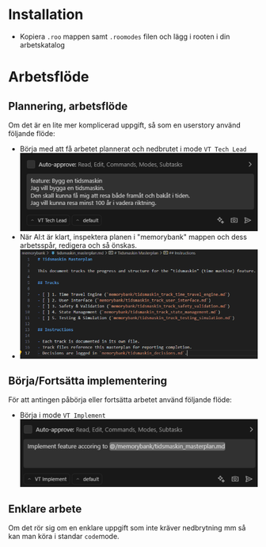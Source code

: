 
# Installation
- Kopiera `.roo` mappen samt `.roomodes` filen och lägg i rooten i din arbetskatalog

# Arbetsflöde
## Plannering, arbetsflöde
Om det är en lite mer komplicerad uppgift, så som en userstory använd följande flöde:
- Börja med att få arbetet plannerat och nedbrutet i mode `VT Tech Lead`<br>
![VT Tech Lead](readme_images\1_tl_mode.png)
- När AI:t är klart, inspektera planen i "memorybank" mappen och dess arbetsspår, redigera och så önskas.
- ![Memorybank](readme_images\2_memory_bank.png)

## Börja/Fortsätta implementering
För att antingen påbörja eller fortsätta arbetet använd följande flöde:
- Börja i mode `VT Implement`<br>
![implement](readme_images\3_implement.png)

## Enklare arbete
Om det rör sig om en enklare uppgift som inte kräver nedbrytning mm så kan man köra i standar `code`mode.